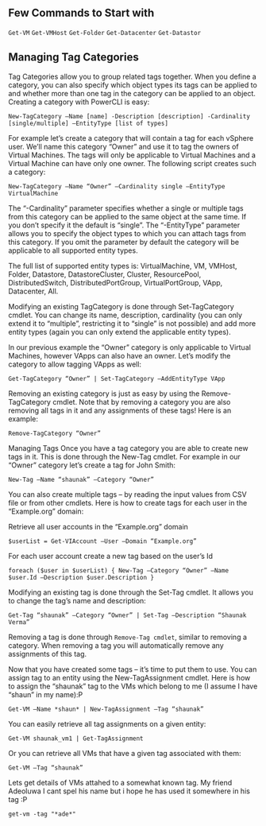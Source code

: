 ## Few Commands to Start with
`Get-VM`
`Get-VMHost`
`Get-Folder`
`Get-Datacenter`
`Get-Datastor`

## Managing Tag Categories
Tag Categories allow you to group related tags together. When you define a category, you can also specify which object types its tags can be applied to and whether more than one tag in the category can be applied to an object. Creating a category with PowerCLI is easy:

`New-TagCategory –Name [name] -Description [description] -Cardinality [single/multiple] –EntityType [list of types]`

For example let’s create a category that will contain a tag for each vSphere user. We’ll name this category “Owner” and use it to tag the owners of Virtual Machines. The tags will only be applicable to Virtual Machines and a Virtual Machine can have only one owner. The following script creates such a category:

`New-TagCategory –Name “Owner” –Cardinality single –EntityType VirtualMachine`

The “-Cardinality” parameter specifies whether a single or multiple tags from this category can be applied to the same object at the same time. If you don’t specify it the default is “single”. The “-EntityType” parameter allows you to specify the object types to which you can attach tags from this category. If you omit the parameter by default the category will be applicable to all supported entity types.

The full list of supported entity types is: VirtualMachine, VM, VMHost, Folder, Datastore, DatastoreCluster, Cluster, ResourcePool, DistributedSwitch, DistributedPortGroup, VirtualPortGroup, VApp, Datacenter, All.

Modifying an existing TagCategory is done through Set-TagCategory cmdlet. You can change its name, description, cardinality (you can only extend it to “multiple”, restricting it to “single” is not possible) and add more entity types (again you can only extend the applicable entity types).

In our previous example the “Owner” category is only applicable to Virtual Machines, however VApps can also have an owner. Let’s modify the category to allow tagging VApps as well:

`Get-TagCategory “Owner” | Set-TagCategory –AddEntityType VApp`

Removing an existing category is just as easy by using the Remove-TagCategory cmdlet. Note that by removing a category you are also removing all tags in it and any assignments of these tags! Here is an example:

`Remove-TagCategory “Owner”`

Managing Tags
Once you have a tag category you are able to create new tags in it. This is done through the New-Tag cmdlet. For example in our “Owner” category let’s create a tag for John Smith:

`New-Tag –Name “shaunak” –Category “Owner”`

You can also create multiple tags – by reading the input values from CSV file or from other cmdlets. Here is how to create tags for each user in the “Example.org” domain:

Retrieve all user accounts in the “Example.org” domain

`$userList = Get-VIAccount –User –Domain “Example.org”`

 For each user account create a new tag based on the user’s Id

`foreach ($user in $userList) { New-Tag –Category “Owner” –Name $user.Id –Description $user.Description }`

Modifying an existing tag is done through the Set-Tag cmdlet. It allows you to change the tag’s name and description:

`Get-Tag “shaunak” –Category “Owner” | Set-Tag –Description “Shaunak Verma”`

Removing a tag is done through `Remove-Tag cmdlet`, similar to removing a category. When removing a tag you will automatically remove any assignments of this tag.

Now that you have created some tags – it’s time to put them to use. You can assign tag to an entity using the New-TagAssignment cmdlet. Here is how to assign the “shaunak” tag to the VMs which belong to me (I assume I have “shaun” in my name):P

`Get-VM –Name *shaun* | New-TagAssignment –Tag “shaunak”`

You can easily retrieve all tag assignments on a given entity:

`Get-VM shaunak_vm1 | Get-TagAssignment`

Or you can retrieve all VMs that have a given tag associated with them:

`Get-VM –Tag “shaunak”`

Lets get details of VMs attahed to a somewhat known tag. My friend Adeoluwa I cant spel his name but i hope he has used it somewhere in his tag :P

`get-vm -tag "*ade*"`

